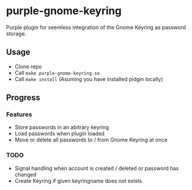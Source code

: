 # purple-gnome-keyring

Purple plugin for seemless integration of the Gnome Keyring as password storage.

## Usage
- Clone repo
- Call `make purple-gnome-keyring.so`
- Call `make install` (Asuming you have installed pidgin locally)

## Progress
### Features
- Store passwords in an abitrary keyring
- Load passwords when plugin loaded
- Move or delete all passwords to / from Gnome Keyring at once

### TODO
- Signal handling when account is created / deleted or password has changed
- Create Keyring if given keyringname does not exists


